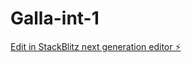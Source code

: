 # Galla-int-1

[Edit in StackBlitz next generation editor ⚡️](https://stackblitz.com/~/github.com/Kamaljeet-007/Galla-int-1)